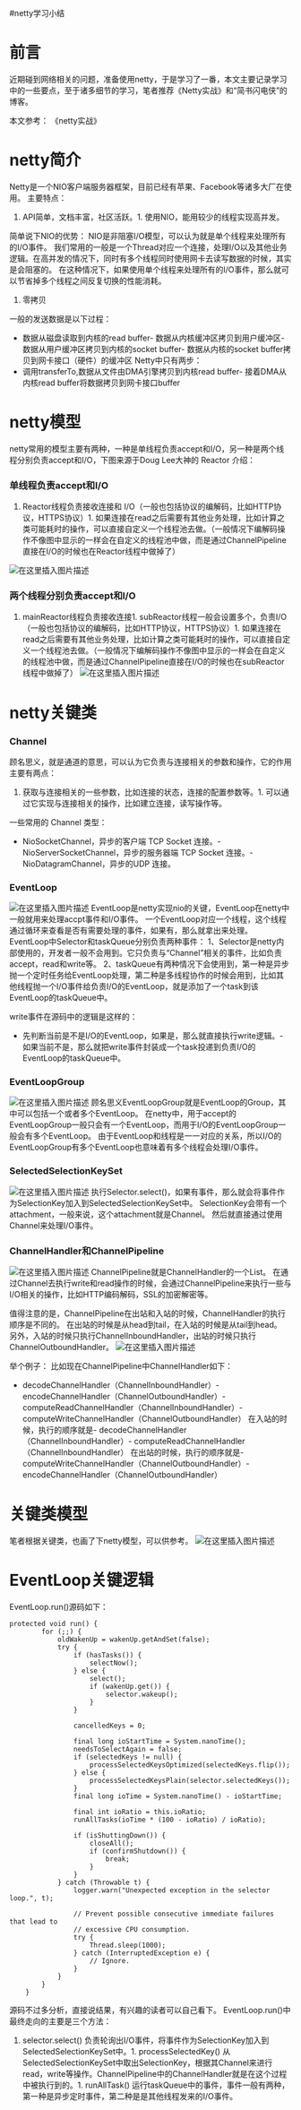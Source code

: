 #netty学习小结
# 前言

近期碰到网络相关的问题，准备使用netty，于是学习了一番，本文主要记录学习中的一些要点，至于诸多细节的学习，笔者推荐《Netty实战》和“简书闪电侠”的博客。

>  
 本文参考： 《netty实战》  


# netty简介

Netty是一个NIO客户端服务器框架，目前已经有苹果、Facebook等诸多大厂在使用。 主要特点：
1. API简单，文档丰富，社区活跃。1. 使用NIO，能用较少的线程实现高并发。
>  
 简单说下NIO的优势： NIO是非阻塞I/O模型，可以认为就是单个线程来处理所有的I/O事件。 我们常用的一般是一个Thread对应一个连接，处理I/O以及其他业务逻辑。在高并发的情况下，同时有多个线程同时使用网卡去读写数据的时候，其实是会阻塞的。 在这种情况下，如果使用单个线程来处理所有的I/O事件，那么就可以节省掉多个线程之间反复切换的性能消耗。 

1. 零拷贝
>  
 一般的发送数据是以下过程： 
 - 数据从磁盘读取到内核的read buffer- 数据从内核缓冲区拷贝到用户缓冲区- 数据从用户缓冲区拷贝到内核的socket buffer- 数据从内核的socket buffer拷贝到网卡接口（硬件）的缓冲区 
 Netty中只有两步： 
 - 调用transferTo,数据从文件由DMA引擎拷贝到内核read buffer- 接着DMA从内核read buffer将数据拷贝到网卡接口buffer 


# netty模型

netty常用的模型主要有两种，一种是单线程负责accept和I/O，另一种是两个线程分别负责accept和I/O，下图来源于Doug Lee大神的 Reactor 介绍：

### 单线程负责accept和I/O
1. Reactor线程负责接收连接和 I/O（一般也包括协议的编解码，比如HTTP协议，HTTPS协议）1. 如果连接在read之后需要有其他业务处理，比如计算之类可能耗时的操作，可以直接自定义一个线程池去做。（一般情况下编解码操作不像图中显示的一样会在自定义的线程池中做，而是通过ChannelPipeline直接在I/O的时候也在Reactor线程中做掉了）
<img src="https://img-blog.csdnimg.cn/20190615143337781.png?x-oss-process=image/watermark,type_ZmFuZ3poZW5naGVpdGk,shadow_10,text_aHR0cHM6Ly94dWppYWppYS5ibG9nLmNzZG4ubmV0,size_16,color_FFFFFF,t_70" alt="在这里插入图片描述">

### 两个线程分别负责accept和I/O
1. mainReactor线程负责接收连接1. subReactor线程一般会设置多个，负责I/O（一般也包括协议的编解码，比如HTTP协议，HTTPS协议）1. 如果连接在read之后需要有其他业务处理，比如计算之类可能耗时的操作，可以直接自定义一个线程池去做。（一般情况下编解码操作不像图中显示的一样会在自定义的线程池中做，而是通过ChannelPipeline直接在I/O的时候也在subReactor线程中做掉了） <img src="https://img-blog.csdnimg.cn/20190615143401534.png?x-oss-process=image/watermark,type_ZmFuZ3poZW5naGVpdGk,shadow_10,text_aHR0cHM6Ly94dWppYWppYS5ibG9nLmNzZG4ubmV0,size_16,color_FFFFFF,t_70" alt="在这里插入图片描述">
# netty关键类

### Channel

顾名思义，就是通道的意思，可以认为它负责与连接相关的参数和操作，它的作用主要有两点：
1. 获取与连接相关的一些参数，比如连接的状态，连接的配置参数等。1. 可以通过它实现与连接相关的操作，比如建立连接，读写操作等。
>  
 一些常用的 Channel 类型： 
 - NioSocketChannel，异步的客户端 TCP Socket 连接。- NioServerSocketChannel，异步的服务器端 TCP Socket 连接。- NioDatagramChannel，异步的UDP 连接。 


### EventLoop

<img src="https://img-blog.csdnimg.cn/20190615151911318.png" alt="在这里插入图片描述"> EventLoop是netty实现nio的关键，EventLoop在netty中一般就用来处理accpt事件和I/O事件。 一个EventLoop对应一个线程，这个线程通过循环来查看是否有需要处理的事件，如果有，那么就拿出来处理。 EventLoop中Selector和taskQueue分别负责两种事件： 1、Selector是netty内部使用的，开发者一般不会用到。它只负责与“Channel”相关的事件，比如负责accept，read和write等。 2、taskQueue有两种情况下会使用到，第一种是异步抛一个定时任务给EventLoop处理，第二种是多线程协作的时候会用到，比如其他线程抛一个I/O事件给负责I/O的EventLoop，就是添加了一个task到该EventLoop的taskQueue中。

>  
 write事件在源码中的逻辑是这样的： 
 - 先判断当前是不是I/O的EventLoop，如果是，那么就直接执行write逻辑。- 如果当前不是，那么就把write事件封装成一个task投递到负责I/O的EventLoop的taskQueue中。 


### EventLoopGroup

<img src="https://img-blog.csdnimg.cn/20190615161831483.png" alt="在这里插入图片描述"> 顾名思义EventLoopGroup就是EventLoop的Group，其中可以包括一个或者多个EventLoop。 在netty中，用于accept的EventLoopGroup一般只会有一个EventLoop，而用于I/O的EventLoopGroup一般会有多个EventLoop。 由于EventLoop和线程是一一对应的关系，所以I/O的EventLoopGroup有多个EventLoop也意味着有多个线程会处理I/O事件。

### SelectedSelectionKeySet

<img src="https://img-blog.csdnimg.cn/20190615163844723.png" alt="在这里插入图片描述"> 执行Selector.select()，如果有事件，那么就会将事件作为SelectionKey加入到SelectedSelectionKeySet中。 SelectionKey会带有一个attachment，一般来说，这个attachment就是Channel。 然后就直接通过使用Channel来处理I/O事件。

### ChannelHandler和ChannelPipeline

<img src="https://img-blog.csdnimg.cn/20190615163920311.png" alt="在这里插入图片描述"> ChannelPipeline就是ChannelHandler的一个List。 在通过Channel去执行write和read操作的时候，会通过ChannelPipeline来执行一些与I/O相关的操作，比如HTTP编码解码，SSL的加密解密等。

值得注意的是，ChannelPipeline在出站和入站的时候，ChannelHandler的执行顺序是不同的。 在出站的时候是从head到tail，在入站的时候是从tail到head。 另外，入站的时候只执行ChannelInboundHandler，出站的时候只执行ChannelOutboundHandler。 <img src="https://img-blog.csdnimg.cn/20190615165106605.png?x-oss-process=image/watermark,type_ZmFuZ3poZW5naGVpdGk,shadow_10,text_aHR0cHM6Ly94dWppYWppYS5ibG9nLmNzZG4ubmV0,size_16,color_FFFFFF,t_70" alt="在这里插入图片描述">

>  
 举个例子： 比如现在ChannelPipeline中ChannelHandler如下： 
 - decodeChannelHandler（ChannelInboundHandler）- encodeChannelHandler（ChannelOutboundHandler）- computeReadChannelHandler（ChannelInboundHandler）- computeWriteChannelHandler（ChannelOutboundHandler） 在入站的时候，执行的顺序就是- decodeChannelHandler（ChannelInboundHandler）- computeReadChannelHandler（ChannelInboundHandler） 在出站的时候，执行的顺序就是- computeWriteChannelHandler（ChannelOutboundHandler）- encodeChannelHandler（ChannelOutboundHandler） 


# 关键类模型

笔者根据关键类，也画了下netty模型，可以供参考。 <img src="https://img-blog.csdnimg.cn/20190615174239179.png?x-oss-process=image/watermark,type_ZmFuZ3poZW5naGVpdGk,shadow_10,text_aHR0cHM6Ly94dWppYWppYS5ibG9nLmNzZG4ubmV0,size_16,color_FFFFFF,t_70" alt="在这里插入图片描述">

# EventLoop关键逻辑

EventLoop.run()源码如下：

```
protected void run() {
        for (;;) {
            oldWakenUp = wakenUp.getAndSet(false);
            try {
                if (hasTasks()) {
                    selectNow();
                } else {
                    select();
                    if (wakenUp.get()) {
                        selector.wakeup();
                    }
                }

                cancelledKeys = 0;

                final long ioStartTime = System.nanoTime();
                needsToSelectAgain = false;
                if (selectedKeys != null) {
                    processSelectedKeysOptimized(selectedKeys.flip());
                } else {
                    processSelectedKeysPlain(selector.selectedKeys());
                }
                final long ioTime = System.nanoTime() - ioStartTime;

                final int ioRatio = this.ioRatio;
                runAllTasks(ioTime * (100 - ioRatio) / ioRatio);

                if (isShuttingDown()) {
                    closeAll();
                    if (confirmShutdown()) {
                        break;
                    }
                }
            } catch (Throwable t) {
                logger.warn("Unexpected exception in the selector loop.", t);

                // Prevent possible consecutive immediate failures that lead to
                // excessive CPU consumption.
                try {
                    Thread.sleep(1000);
                } catch (InterruptedException e) {
                    // Ignore.
                }
            }
        }
    }

```

源码不过多分析，直接说结果，有兴趣的读者可以自己看下。 EventLoop.run()中最终走向的主要是三个方法：
1. selector.select() 负责轮询出I/O事件，将事件作为SelectionKey加入到SelectedSelectionKeySet中。1. processSelectedKey() 从SelectedSelectionKeySet中取出SelectionKey，根据其Channel来进行read，write等操作。ChannelPipeline中的ChannelHandler就是在这个过程中被执行到的。1. runAllTask() 运行taskQueue中的事件，事件一般有两种，第一种是异步定时事件，第二种是是其他线程发来的I/O事件。